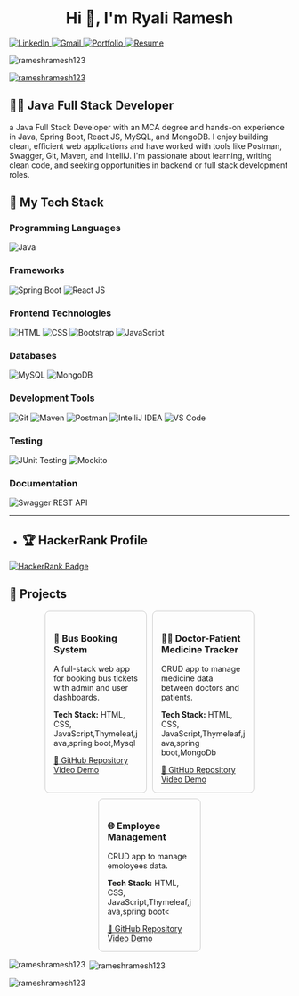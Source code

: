 <h1 align="center">Hi 👋, I'm Ryali Ramesh</h1>

 <p>
    <a href="https://www.linkedin.com/in/ramesh-ryali-437846232/">
      <img src="https://img.shields.io/badge/LinkedIn-0077B5?style=for-the-badge&logo=linkedin&logoColor=white" alt="LinkedIn" />
    </a>
    <a href="mailto:rjramesh976@gmail.com">
      <img src="https://img.shields.io/badge/Gmail-D14836?style=for-the-badge&logo=gmail&logoColor=white" alt="Gmail" />
    </a>
    <a href="https://ryalirameshportfolio.netlify.app/" target="_blank">
  <img src="https://img.shields.io/badge/Portfolio-000000?style=for-the-badge&logo=firefox&logoColor=white" alt="Portfolio" />
</a>
<a href="https://drive.google.com/file/d/1KlWxWrUJNEvzb2vKGCAoSnLbhfafT0S2/view?usp=sharing" target="_blank">
  <img src="https://img.shields.io/badge/Resume-FF5722?style=for-the-badge&logo=read-the-docs&logoColor=white" alt="Resume" />
</a>

  <p align="left"> <img src="https://komarev.com/ghpvc/?username=rameshramesh123&label=Profile%20views&color=0e75b6&style=flat" alt="rameshramesh123" /> </p>

<p align="left"> <a href="https://github.com/ryo-ma/github-profile-trophy"><img src="https://github-profile-trophy.vercel.app/?username=rameshramesh123" alt="rameshramesh123" /></a> </p>
  </p>
 <h2>👨‍💻 Java Full Stack Developer</h2>
 <p>
   a Java Full Stack Developer with an MCA degree and hands-on experience in Java, Spring Boot, React JS, MySQL, and MongoDB.
I enjoy building clean, efficient web applications and have worked with tools like Postman, Swagger, Git, Maven, and IntelliJ.
I'm passionate about learning, writing clean code, and seeking opportunities in backend or full stack development roles.
 </p>




<h2>🚀 My Tech Stack</h2>

<h3>Programming Languages</h3>
<p>
  <img src="https://img.shields.io/badge/Java-ED8B00?style=for-the-badge&logo=openjdk&logoColor=white" alt="Java" />
</p>

<h3>Frameworks</h3>
<p>
  <img src="https://img.shields.io/badge/Spring_Boot-6DB33F?style=for-the-badge&logo=spring-boot&logoColor=white" alt="Spring Boot" />
  <img src="https://img.shields.io/badge/React_JS-20232A?style=for-the-badge&logo=react&logoColor=61DAFB" alt="React JS" />
</p>

<h3>Frontend Technologies</h3>
<p>
  <img src="https://img.shields.io/badge/HTML5-E34F26?style=for-the-badge&logo=html5&logoColor=white" alt="HTML" />
  <img src="https://img.shields.io/badge/CSS3-1572B6?style=for-the-badge&logo=css3&logoColor=white" alt="CSS" />
  <img src="https://img.shields.io/badge/Bootstrap-563D7C?style=for-the-badge&logo=bootstrap&logoColor=white" alt="Bootstrap" />
  <img src="https://img.shields.io/badge/JavaScript-F7DF1E?style=for-the-badge&logo=javascript&logoColor=black" alt="JavaScript" />
</p>

<h3>Databases</h3>
<p>
  <img src="https://img.shields.io/badge/MySQL-4479A1?style=for-the-badge&logo=mysql&logoColor=white" alt="MySQL" />
  <img src="https://img.shields.io/badge/MongoDB-47A248?style=for-the-badge&logo=mongodb&logoColor=white" alt="MongoDB" />
</p>

<h3>Development Tools</h3>
<p>
  <img src="https://img.shields.io/badge/Git-F05032?style=for-the-badge&logo=git&logoColor=white" alt="Git" />
  <img src="https://img.shields.io/badge/Maven-C71A36?style=for-the-badge&logo=apache-maven&logoColor=white" alt="Maven" />
  <img src="https://img.shields.io/badge/Postman-FF6C37?style=for-the-badge&logo=postman&logoColor=white" alt="Postman" />
  <img src="https://img.shields.io/badge/IntelliJ_IDEA-000000?style=for-the-badge&logo=intellij-idea&logoColor=white" alt="IntelliJ IDEA" />
  <img src="https://img.shields.io/badge/VS_Code-007ACC?style=for-the-badge&logo=visual-studio-code&logoColor=white" alt="VS Code" />
</p>

<h3>Testing</h3>
<p>
  <img src="https://img.shields.io/badge/JUnit-25A162?style=for-the-badge&logo=java&logoColor=white" alt="JUnit Testing" />
  <img src="https://img.shields.io/badge/Mockito-FFCA28?style=for-the-badge&logo=java&logoColor=black" alt="Mockito" />
</p>

<h3>Documentation</h3>
<p>
  <img src="https://img.shields.io/badge/Swagger-85EA2D?style=for-the-badge&logo=swagger&logoColor=black" alt="Swagger REST API" />
</p>

<hr>

- ## 🏆 HackerRank Profile

<a href="https://www.hackerrank.com/rjramesh976" target="_blank">
  <img src="https://img.shields.io/badge/HackerRank-2EC866?style=for-the-badge&logo=HackerRank&logoColor=white" alt="HackerRank Badge"/>
</a>

## 📁 Projects

<div style="display: flex; gap: 10px; flex-wrap: wrap; justify-content: center;">

  <div style="border: 1px solid #ccc; border-radius: 8px; padding: 15px; width: 30%;">
    <h3>🚌 Bus Booking System</h3>
    <p>A full-stack web app for booking bus tickets with admin and  user dashboards.</p>
    <p><strong>Tech Stack:</strong> HTML, CSS, JavaScript,Thymeleaf,java,spring boot,Mysql</p>
    <a href="https://github.com/rameshramesh123/Bus_Booking" target="_blank">🔗 GitHub Repository</a>
       <a href="https://drive.google.com/file/d/1NTtCH4a8U2SIhW13Ql0GnxEjwQYiYy-3/view" target="_blank">Video Demo</a>

  </div>

  <div style="border: 1px solid #ccc; border-radius: 8px; padding: 15px; width: 30%;">
    <h3>👨‍⚕️ Doctor-Patient Medicine Tracker</h3>
    <p>CRUD app to manage medicine data between doctors and patients.</p>
    <p><strong>Tech Stack:</strong> HTML, CSS, JavaScript,Thymeleaf,java,spring boot,MongoDb</p>
    <a href="https://github.com/rameshramesh123/Patient_Medicine-and-Appointment_Management_System" target="_blank">🔗 GitHub Repository</a>
       <a href="https://drive.google.com/file/d/1sjcnjmXvrdbfg1dXhkBkhovFeaXzShlW/view" target="_blank">Video Demo</a>

  </div>

  <div style="border: 1px solid #ccc; border-radius: 8px; padding: 15px; width: 30%;">
    <h3>🌐 Employee Management</h3>
    <p>CRUD app to manage emoloyees data.</p>
    <p><strong>Tech Stack:</strong> HTML, CSS, JavaScript,Thymeleaf,java,spring boot<</p>
    <a href="https://github.com/rameshramesh123/Employee_Management_System">🔗 GitHub Repository</a><br />
       <a href="https://drive.google.com/file/d/19oZJ2C0A6tIJkAsuwU7rYsyQ8ah5_0M7/view" target="_blank">Video Demo</a>
  </div>

</div>

<p><img align="left" src="https://github-readme-stats.vercel.app/api/top-langs?username=rameshramesh123&show_icons=true&locale=en&layout=compact" alt="rameshramesh123" /></p>

<p>&nbsp;<img align="center" src="https://github-readme-stats.vercel.app/api?username=rameshramesh123&show_icons=true&locale=en" alt="rameshramesh123" /></p>

<p><img align="center" src="https://github-readme-streak-stats.herokuapp.com/?user=rameshramesh123&" alt="rameshramesh123" /></p>

